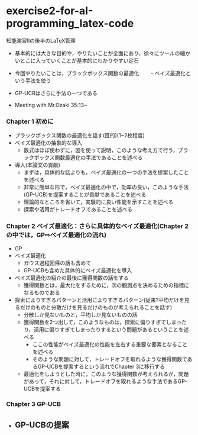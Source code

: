 # exercise2-for-aI-programming_latex-code
知能演習Ⅱの後半のLaTeX管理

- 基本的には大きな目的や，やりたいことが全面にあり，徐々にツールの細かいとこに入っていくことが基本的にわかりやすい定石

- 今回やりたいことは，ブラックボックス関数の最適化
　　- ベイズ最適化という手法を使う

- GP-UCBはさらに手法の一つである

- Meeting with Mr.Ozaki 35:13~

### Chapter 1 初めに
- ブラックボックス関数の最適化を話す(目的)(1~2枚程度)
- ベイズ最適化の抽象的な導入
  - 数式はほぼ使わずに，図を使って説明，このような考え方で行う，ブラックボックス関数最適化の手法であることを述べる
- 導入(本論文の貢献)
  - まずは，具体的な話よりも，ベイズ最適化の一つの手法を提案したことを述べる
  - 非常に簡単な形で，ベイズ最適化の中で，効率の良い，このような手法(GP-UCB)を提案することが貢献であることを述べる
  - 理論的なところを省いて，実験的に良い性能を示すことを述べる
  - 探索や活用がトレードオフであることを述べる

###  Chapter 2 ベイズ最適化：さらに具体的なベイズ最適化(Chapter 2の中では，GP⇨ベイズ最適化の流れ)
- GP
- ベイズ最適化
  - ガウス過程回帰の話も含めて
  - GP-UCBも含めた具体的にベイズ最適化を導入
- ベイズ最適化の紹介の最後に獲得関数の話をする
  - 獲得関数とは，最大化をするために，次の観測点を決めるための指標になるものである
- 探索によりすぎるパターンと活用によりすぎるパターン(従来?平均だけを見るだけのものと分散だけを見るだけのものが考えられることを話す)
  - 分散しか見ないものと，平均しか見ないものの話
  - 獲得関数を2つ出して，このようなものは，探索に偏りすぎてしまったり，活用に偏りすぎてしまったりするという問題があるということを述べる
    - ここの性能がベイズ最適化の性能を左右する重要な要素となることを述べる
    - そのような問題に対して，トレードオフを取れるような獲得関数であるGP-UCBを提案するという流れでChapter 3に移行する
  - 最適化をしようとした時に，このような獲得関数が考えられるが，問題があって，それに対して，トレードオフを取れるような手法であるGP-UCBを提案する


###  Chapter 3 GP-UCB
- GP-UCBの提案
  - 
